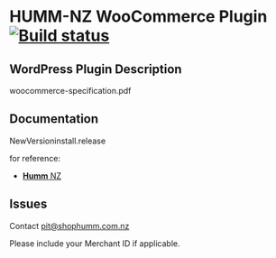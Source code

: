 # HUMM-NZ WooCommerce Plugin [![Build status](https://ci.appveyor.com/api/projects/status/jgrgyfkq3147nh8l?svg=true)](https://ci.appveyor.com/project/oxipay/oxipay-woocommerce)

## WordPress Plugin Description

woocommerce-specification.pdf

## Documentation

NewVersioninstall.release

for reference:
* [**Humm** NZ](https://docs.shophumm.co.nz/ecommerce/woocommerce.html)

## Issues

Contact [pit@shophumm.com.nz](mailto:pit@shophumm.com.nz)

Please include your Merchant ID if applicable.